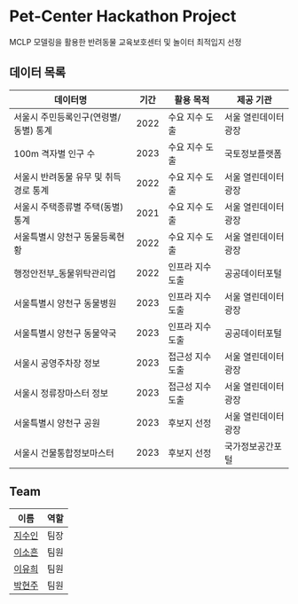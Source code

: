 # Pet-Center Hackathon Project
MCLP 모델링을 활용한 반려동물 교육보호센터 및 놀이터 최적입지 선정


## 데이터 목록
| 데이터명                                    | 기간 | 활용 목적          | 제공 기관                |
|--------------------------------------------|------|--------------------|--------------------------|
| 서울시 주민등록인구(연령별/동별) 통계         | 2022 | 수요 지수 도출   | 서울 열린데이터 광장    |
| 100m 격자별 인구 수                         | 2023 | 수요 지수 도출   | 국토정보플랫폼            |
| 서울시 반려동물 유무 및 취득 경로 통계        | 2022 | 수요 지수 도출   | 서울 열린데이터 광장    |
| 서울시 주택종류별 주택(동별) 통계            | 2021 | 수요 지수 도출   | 서울 열린데이터 광장    |
| 서울특별시 양천구 동물등록현황                | 2022 | 수요 지수 도출   | 서울 열린데이터 광장    |
| 행정안전부_동물위탁관리업                    | 2022 | 인프라 지수 도출 | 공공데이터포털          |
| 서울특별시 양천구 동물병원                   | 2023 | 인프라 지수 도출 | 서울 열린데이터 광장    |
| 서울특별시 양천구 동물약국                   | 2023 | 인프라 지수 도출 | 공공데이터포털          |
| 서울시 공영주차장 정보                        | 2023 | 접근성 지수 도출 | 서울 열린데이터 광장    |
| 서울시 정류장마스터 정보                      | 2023 | 접근성 지수 도출 | 서울 열린데이터 광장    |
| 서울특별시 양천구 공원                       | 2023 | 후보지 선정       | 서울 열린데이터 광장    |
| 서울시 건물통합정보마스터                    | 2023 | 후보지 선정       | 국가정보공간포털        |


## Team
| 이름 | 역할 |
|-----|-----|
| [지수인](https://github.com/sooinji) | 팀장 |
| [이소흔](https://github.com/dyoluv12) | 팀원 |
| [이유희](https://github.com/yoooohee) | 팀원 |
| [박현주](https://github.com/Zoe305) | 팀원 |
